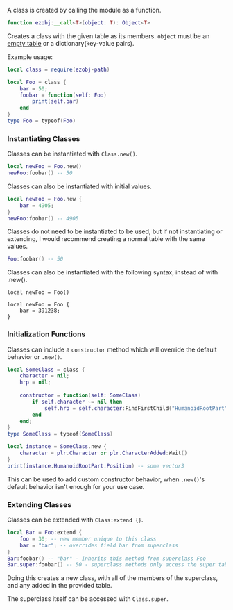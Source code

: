 A class is created by calling the module as a function.
```lua
function ezobj:__call<T>(object: T): Object<T>
```
Creates a class with the given table as its members.
`object` must be an [empty table](ezobj/Abstract%20Classes) or a dictionary(key-value pairs).

Example usage:
```lua
local class = require(ezobj-path)

local Foo = class {
	bar = 50;
	foobar = function(self: Foo)
		print(self.bar)
	end
}
type Foo = typeof(Foo)
```
### Instantiating Classes

Classes can be instantiated with `Class.new()`.
```lua
local newFoo = Foo.new()
newFoo:foobar() -- 50
```

Classes can also be instantiated with initial values.
```lua
local newFoo = Foo.new {
	bar = 4905;
}
newFoo:foobar() -- 4905
```

Classes do not need to be instantiated to be used, but if not instantiating or extending, I would recommend creating a normal table with the same values.
```lua
Foo:foobar() -- 50
```

Classes can also be instantiated with the following syntax, instead of with .new().

```luau
local newFoo = Foo()

local newFoo = Foo {
	bar = 391238;
}
```

### Initialization Functions
Classes can include a `constructor` method which will override the default behavior or `.new()`.

```lua
local SomeClass = class {
	character = nil;
	hrp = nil;
	
	constructor = function(self: SomeClass)
		if self.character ~= nil then
			self.hrp = self.character:FindFirstChild("HumanoidRootPart")
		end
	end;
}
type SomeClass = typeof(SomeClass)

local instance = SomeClass.new {
	character = plr.Character or plr.CharacterAdded:Wait()
}
print(instance.HumanoidRootPart.Position) -- some vector3
```
This can be used to add custom constructor behavior, when `.new()`'s default behavior isn't enough for your use case.
### Extending Classes

Classes can be extended with `Class:extend {}`.
```lua
local Bar = Foo:extend {
	foo = 30; -- new member unique to this class
	bar = "bar"; -- overrides field bar from superclass
}
Bar:foobar() -- "bar" - inherits this method from superclass Foo
Bar.super:foobar() -- 50 - superclass methods only access the super table
```
Doing this creates a new class, with all of the members of the superclass, and any added in the provided table.

The superclass itself can be accessed with `Class.super`.

